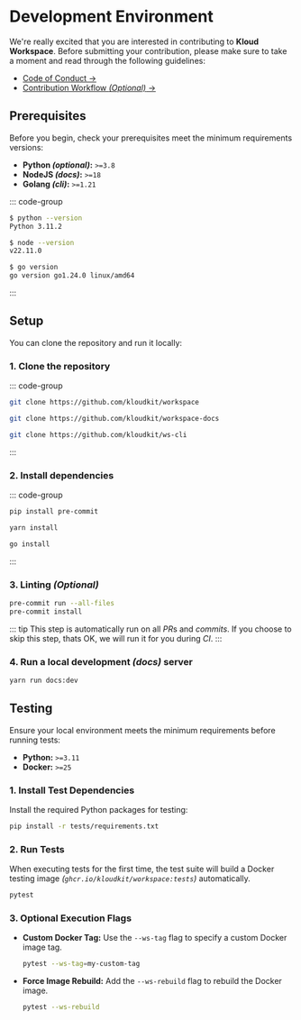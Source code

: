 # Development Environment

We're really excited that you are interested in contributing to **Kloud Workspace**.
Before submitting your contribution, please make sure to take a moment and read through
the following guidelines:

- [Code of Conduct →](https://github.com/kloudkit/workspace?tab=coc-ov-file#readme)
- [Contribution Workflow *(Optional)* →](/contribute/contribution-workflow)

## Prerequisites

Before you begin, check your prerequisites meet the minimum requirements versions:

- **Python *(optional)*:** `>=3.8`
- **NodeJS *(docs)*:** `>=18`
- **Golang *(cli)*:** `>=1.21`

::: code-group

```sh [Python]
$ python --version
Python 3.11.2
```

```sh [NodeJS]
$ node --version
v22.11.0
```

```sh [Golang]
$ go version
go version go1.24.0 linux/amd64
```

:::

## Setup

You can clone the repository and run it locally:

### 1. Clone the repository

::: code-group

```sh [Workspace]
git clone https://github.com/kloudkit/workspace
```

```sh [Documentation]
git clone https://github.com/kloudkit/workspace-docs
```

```sh [CLI]
git clone https://github.com/kloudkit/ws-cli
```

:::

### 2. Install dependencies

::: code-group

```sh [Linting (optional)]
pip install pre-commit
```

```sh [Documentation]
yarn install
```

```sh [CLI]
go install
```

:::

### 3. Linting *(Optional)*

```sh
pre-commit run --all-files
pre-commit install
```

::: tip
This step is automatically run on all *PR*s and *commits*.
If you choose to skip this step, thats OK, we will run it for you during *CI*.
:::

### 4. Run a local development *(docs)* server

```sh
yarn run docs:dev
```

## Testing

Ensure your local environment meets the minimum requirements before running tests:

- **Python:** `>=3.11`
- **Docker:** `>=25`

### 1. Install Test Dependencies

Install the required Python packages for testing:

```sh
pip install -r tests/requirements.txt
```

### 2. Run Tests

When executing tests for the first time, the test suite will build a Docker testing
image *(`ghcr.io/kloudkit/workspace:tests`)* automatically.

```sh
pytest
```

### 3. Optional Execution Flags

- **Custom Docker Tag:** Use the `--ws-tag` flag to specify a custom Docker image tag.

  ```sh
  pytest --ws-tag=my-custom-tag
  ```

- **Force Image Rebuild:** Add the `--ws-rebuild` flag to rebuild the Docker image.

  ```sh
  pytest --ws-rebuild
  ```
